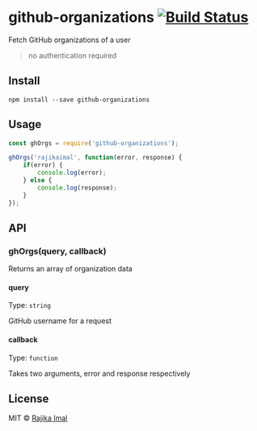 # github-organizations [![Build Status](https://travis-ci.org/rajikaimal/github-organizations.svg?branch=master)](https://travis-ci.org/rajikaimal/github-organizations)

Fetch GitHub organizations of a user

> no authentication required

## Install

```
npm install --save github-organizations
```

## Usage

```js
const ghOrgs = require('github-organizations');

ghOrgs('rajikaimal', function(error, response) {
	if(error) {
		console.log(error);	
	} else {
		console.log(response);
	}
});
```

## API

### ghOrgs(query, callback)

Returns an array of organization data

#### query

Type: `string`

GitHub username for a request

#### callback

Type: `function`

Takes two arguments, error and response respectively

## License

MIT © [Rajika Imal](https://rajikaimal.github.io)